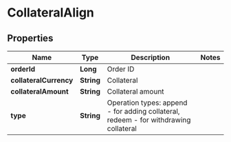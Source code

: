 
# CollateralAlign

## Properties

Name | Type | Description | Notes
------------ | ------------- | ------------- | -------------
**orderId** | **Long** | Order ID | 
**collateralCurrency** | **String** | Collateral | 
**collateralAmount** | **String** | Collateral amount | 
**type** | **String** | Operation types: append - for adding collateral, redeem - for withdrawing collateral | 

